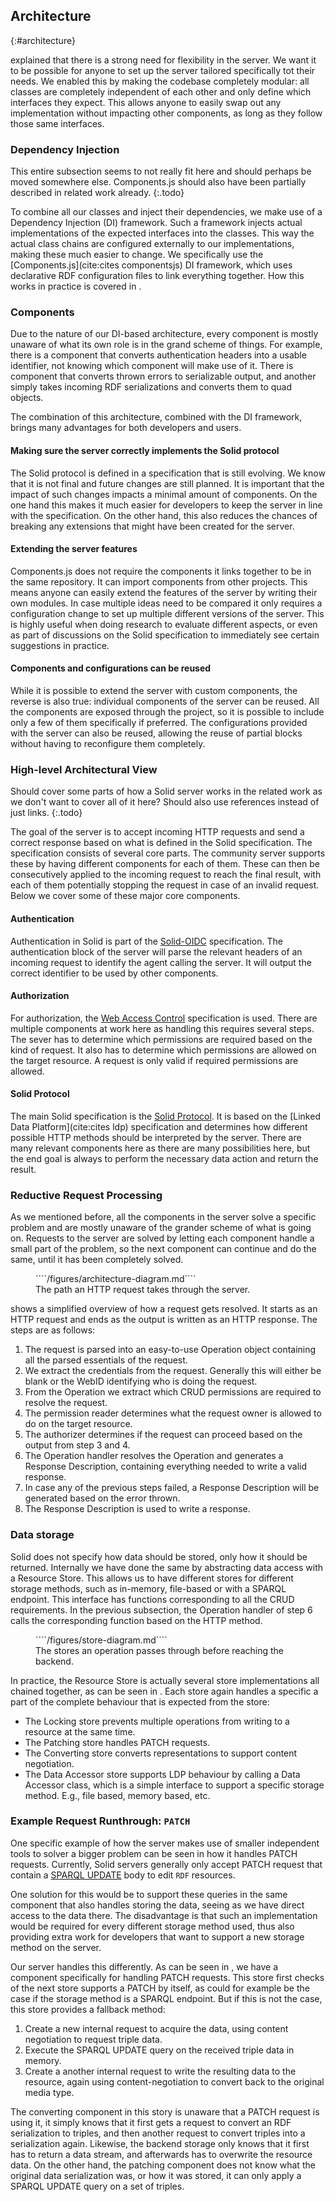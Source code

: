 ## Architecture
{:#architecture}

[](#requirements) explained that there is a strong need for flexibility in the server.
We want it to be possible for anyone to set up the server tailored specifically tot their needs.
We enabled this by making the codebase completely modular:
all classes are completely independent of each other and only define which interfaces they expect.
This allows anyone to easily swap out any implementation without impacting other components,
as long as they follow those same interfaces.

### Dependency Injection
This entire subsection seems to not really fit here and should perhaps be moved somewhere else.
Components.js should also have been partially described in related work already.
{:.todo}

To combine all our classes and inject their dependencies,
we make use of a Dependency Injection (DI) framework.
Such a framework injects actual implementations of the expected interfaces into the classes.
This way the actual class chains are configured externally to our implementations,
making these much easier to change.
We specifically use the [Components.js](cite:cites componentsjs) DI framework,
which uses declarative RDF configuration files to link everything together.
How this works in practice is covered in [](#configuration).

### Components
Due to the nature of our DI-based architecture,
every component is mostly unaware of what its own role is in the grand scheme of things.
For example, there is a component that converts authentication headers into a usable identifier,
not knowing which component will make use of it.
There is component that converts thrown errors to serializable output,
and another simply takes incoming RDF serializations and converts them to quad objects.

The combination of this architecture, combined with the DI framework, 
brings many advantages for both developers and users.

#### Making sure the server correctly implements the Solid protocol
The Solid protocol is defined in a specification that is still evolving.
We know that it is not final and future changes are still planned.
It is important that the impact of such changes impacts a minimal amount of components.
On the one hand this makes it much easier for developers to keep the server in line with the specification.
On the other hand, this also reduces the chances of breaking any extensions
that might have been created for the server.

#### Extending the server features
Components.js does not require the components it links together to be in the same repository.
It can import components from other projects.
This means anyone can easily extend the features of the server by writing their own modules.
In case multiple ideas need to be compared it only requires a configuration change
to set up multiple different versions of the server.
This is highly useful when doing research to evaluate different aspects,
or even as part of discussions on the Solid specification to immediately see certain suggestions in practice.

#### Components and configurations can be reused
While it is possible to extend the server with custom components,
the reverse is also true: individual components of the server can be reused.
All the components are exposed through the project,
so it is possible to include only a few of them specifically if preferred.
The configurations provided with the server can also be reused,
allowing the reuse of partial blocks without having to reconfigure them completely.

### High-level Architectural View
Should cover some parts of how a Solid server works in the related work as we don't want to cover all of it here?
Should also use references instead of just links.
{:.todo}

The goal of the server is to accept incoming HTTP requests
and send a correct response based on what is defined in the Solid specification.
The specification consists of several core parts.
The community server supports these by having different components for each of them.
These can then be consecutively applied to the incoming request to reach the final result,
with each of them potentially stopping the request in case of an invalid request.
Below we cover some of these major core components.

#### Authentication
Authentication in Solid is part of the [Solid-OIDC](https://solid.github.io/solid-oidc/) specification.
The authentication block of the server will parse the relevant headers of an incoming request
to identify the agent calling the server.
It will output the correct identifier to be used by other components.

#### Authorization
For authorization, the [Web Access Control](https://solidproject.org/TR/wac) specification is used.
There are multiple components at work here as handling this requires several steps.
The sever has to determine which permissions are required based on the kind of request.
It also has to determine which permissions are allowed on the target resource.
A request is only valid if required permissions are allowed.

#### Solid Protocol
The main Solid specification is the [Solid Protocol](https://solidproject.org/TR/protocol).
It is based on the [Linked Data Platform](cite:cites ldp) specification
and determines how different possible HTTP methods should be interpreted by the server.
There are many relevant components here as there are many possibilities here,
but the end goal is always to perform the necessary data action and return the result.

### Reductive Request Processing
As we mentioned before,
all the components in the server solve a specific problem
and are mostly unaware of the grander scheme of what is going on.
Requests to the server are solved by letting each component
handle a small part of the problem,
so the next component can continue and do the same,
until it has been completely solved.

<figure id="architecture-diagram" class="listing">
````/figures/architecture-diagram.md````
<figcaption markdown="block">
The path an HTTP request takes through the server.
</figcaption>
</figure>

[](#architecture-diagram) shows a simplified overview of how a request gets resolved.
It starts as an HTTP request and ends as the output is written as an HTTP response.
The steps are as follows:

1. The request is parsed into an <span class="rephrase" data-author="RV">easy-to-use</span> Operation object 
   containing all the parsed essentials of the request.
2. We extract the credentials from the request. 
   Generally this will either be blank or the WebID identifying who is doing the request.
3. From the Operation we extract which CRUD permissions are required to resolve the request.
4. The permission reader determines what the request owner is allowed to do on the target resource.
5. The authorizer determines if the request can proceed based on the output from step 3 and 4.
6. The Operation handler resolves the Operation and generates a Response Description,
   containing everything needed to write a valid response.
7. In case any of the previous steps failed, 
   a Response Description will be generated based on the error thrown.
8. The Response Description is used to write a response.

### Data storage
Solid does not specify how data should be stored,
only how it should be returned.
Internally we have done the same by abstracting data access with a Resource Store.
This allows us to have different stores for different storage methods,
such as in-memory, file-based or with a SPARQL endpoint.
This interface has functions corresponding to all the CRUD requirements.
In the previous subsection, the Operation handler of step 6
calls the corresponding function based on the HTTP method.

<figure id="store-diagram" class="listing">
````/figures/store-diagram.md````
<figcaption markdown="block">
The stores an operation passes through before reaching the backend.
</figcaption>
</figure>

In practice, the Resource Store is actually several store implementations all chained together,
as can be seen in [](#store-diagram).
Each store again handles a specific a part of the complete behaviour that is expected from the store:
<ul>
    <li>The Locking store prevents multiple operations from writing to a resource at the same time.</li>
    <li>The Patching store handles PATCH requests.</li>
    <li>The Converting store converts representations to support content negotiation.</li>
    <li>The Data Accessor store supports LDP behaviour by calling a Data Accessor class,
      which is a simple interface to support a specific storage method.
      E.g., file based, memory based, etc.</li>
</ul>

### Example Request Runthrough: `PATCH`
One specific example of how the server makes use of smaller independent tools to solver a bigger problem
can be seen in how it handles PATCH requests.
Currently, Solid servers generally only accept PATCH request 
that contain a [SPARQL UPDATE](https://www.w3.org/TR/sparql11-update/) body
to edit `RDF` resources.

One solution for this would be to support these queries
in the same component that also handles storing the data,
seeing as we have direct access to the data there.
The disadvantage is that such an implementation 
would be required for every different storage method used,
thus also providing extra work for developers that want to
support a new storage method on the server.

Our server handles this differently.
As can be seen in [](#store-diagram),
we have a component specifically for handling PATCH requests.
This store first checks of the next store supports a PATCH by itself,
as could for example be the case if the storage method is a SPARQL endpoint.
But if this is not the case, this store provides a fallback method:
1. Create a new internal request to acquire the data,
   using content negotiation to request triple data.
2. Execute the SPARQL UPDATE query on the received triple data in memory.
3. Create a another internal request to write the resulting data to the resource,
   again using content-negotiation to convert back to the original media type.

The converting component in this story is unaware that a PATCH request is using it,
it simply knows that it first gets a request to convert an RDF serialization to triples,
and then another request to convert triples into a serialization again.
Likewise, the backend storage only knows that it first has to return a data stream,
and afterwards has to overwrite the resource data.
On the other hand, the patching component does not know what the original data serialization was,
or how it was stored,
it can only apply a SPARQL UPDATE query on a set of triples.

